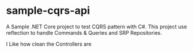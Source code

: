 # sample-cqrs-api

A Sample .NET Core project to test CQRS pattern with C#.
This project use reflection to handle Commands & Queries and SRP Repositories.

I Like how clean the Controllers are
